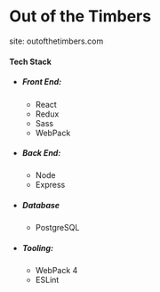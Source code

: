 # Out of the Timbers
site: outofthetimbers.com
#### Tech Stack
* ##### Front End:
    * React
    * Redux
    * Sass 
    * WebPack

* ##### Back End: 
    * Node
    * Express
    
* ##### Database
    * PostgreSQL
    
* ##### Tooling:
    * WebPack 4
    * ESLint